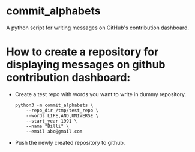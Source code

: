 # commit_alphabets
A python script for writing messages on GitHub's contribution dashboard.

# How to create a repository for displaying messages on github contribution dashboard: 
- Create a test repo with words you want to write in dummy repository.
    ```
    python3 -m commit_alphabets \
        --repo_dir /tmp/test_repo \
        --words LIFE,AND,UNIVERSE \
        --start_year 1991 \
        --name "Billi" \
        --email abc@gmail.com
- Push the newly created repository to github.    
